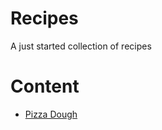 # Recipes
A just started collection of recipes
# Content
* [Pizza Dough](https://github.com/urza-lab/recipes/blob/main/pizza-dough.md)
